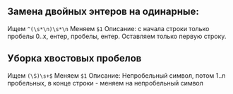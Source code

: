 ## Замена двойных энтеров на одинарные:
Ищем `^(\s*\n)\s*\n`
Меняем `$1`
Описание: с начала строки только пробелы 0..х, ентер, пробелы, ентер. Оставляем только первую строку.
## Уборка хвостовых пробелов
Ищем `(\S)\s+$`
Меняем `$1`
Описание: Непробельный символ, потом 1..n пробельных, в конце строки - меняем на непробельный символ

